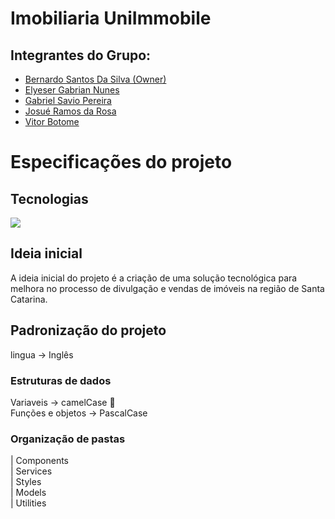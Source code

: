 # Imobiliaria UniImmobile

## Integrantes do Grupo:

<ul>
    <li>
        <a href="https://www.github.com/BernardoSsilva"> Bernardo Santos Da Silva (Owner)</a>
    </li>
    <li>
        <a href="https://github.com/ElyeserGabrian">Elyeser Gabrian Nunes</a>
    </li>
    <li>
        <a href="https://github.com/GabrielSavioPereira">Gabriel Savio Pereira</a>
    </li>
    <li>
        <a href="https://github.com/Josue-RR">Josué Ramos da Rosa</a>
    </li>
    <li>
        <a href="https://github.com/VitorBotome">Vitor Botome</a>
    </li>
</ul>

# Especificações do projeto

## Tecnologias

<img src="https://skillicons.dev/icons?i=js,html,css,react,tailwind,github" />

## Ideia inicial

A ideia inicial do projeto é a criação de uma solução tecnológica para melhora no processo de divulgação e vendas de imóveis na região de Santa Catarina.

## Padronização do projeto

lingua -> Inglês

### Estruturas de dados

Variaveis -> camelCase 🐫
<br>
Funções e objetos -> PascalCase

### Organização de pastas

| Components
<br>
| Services
<br>
| Styles
<br>
| Models
<br>
| Utilities
